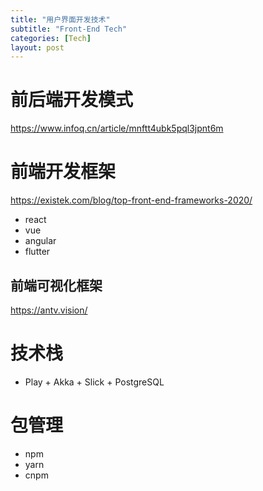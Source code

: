```yaml
---
title: "用户界面开发技术"
subtitle: "Front-End Tech"
categories: [Tech]
layout: post
---
```



# 前后端开发模式

https://www.infoq.cn/article/mnftt4ubk5pql3jpnt6m



# 前端开发框架

https://existek.com/blog/top-front-end-frameworks-2020/

* react
* vue
* angular
* flutter

## 前端可视化框架

https://antv.vision/



# 技术栈

* Play + Akka + Slick + PostgreSQL


# 包管理

* npm
* yarn
* cnpm
